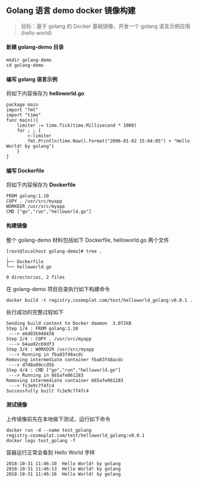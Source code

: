 ## Golang 语言 demo docker 镜像构建
> 目标：基于 golang 的 Docker 基础镜像，开发一个 golang 语言示例应用 (hello world) 



#### 新建 golang-demo 目录

```
mkdir golang-demo
cd golang-demo
```



#### 编写 golang 语言示例 ####

将如下内容保存为 **helloworld.go**

```
package main
import "fmt"
import "time"
func main(){
    limiter := time.Tick(time.Millisecond * 1000)
    for ; ; {
        <-limiter
        fmt.Println(time.Now().Format("2006-01-02 15:04:05") + "Hello World! by golang")
    }
}
```



#### 编写 Dockerfile

将如下内容保存为 **Dockerfile**
```
FROM golang:1.10
COPY . /usr/src/myapp
WORKDIR /usr/src/myapp
CMD ["go","run","helloworld.go"]
```



#### 构建镜像

整个 golang-demo 材料包括如下 Dockerfile, helloworld.go 两个文件
```
[root@localhost golang-demo]# tree .
.
├── Dockerfile
└── helloworld.go

0 directories, 2 files
```
在 golang-demo 项目目录执行如下构建命令
```
docker build -t registry.cosmoplat.com/test/helloworld_golang:v0.0.1 .
```

执行成功的完整过程如下
```
Sending build context to Docker daemon  3.072kB
Step 1/4 : FROM golang:1.10
 ---> e6d03b940438
Step 2/4 : COPY . /usr/src/myapp
 ---> b4aa92c69df3
Step 3/4 : WORKDIR /usr/src/myapp
 ---> Running in fba83f48acdc
Removing intermediate container fba83f48acdc
 ---> d7d8a09ccd5b
Step 4/4 : CMD ["go","run","helloworld.go"]
 ---> Running in 665afe061283
Removing intermediate container 665afe061283
 ---> fc3e9c7f4fc4
Successfully built fc3e9c7f4fc4
```



#### 测试镜像

上传镜像前先在本地做下测试，运行如下命令
```
docker run -d --name test_golang registry.cosmoplat.com/test/helloworld_golang:v0.0.1
docker logs test_golang -f
```

容器运行正常会看到 Hello World 字样

```
2018-10-31 11:46:10  Hello World! by golang
2018-10-31 11:46:13  Hello World! by golang
2018-10-31 11:46:16  Hello World! by golang
```
